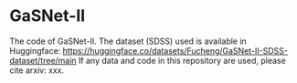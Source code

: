 # GaSNet-II
The code of GaSNet-II. 
The dataset (SDSS) used is available in Huggingface: https://huggingface.co/datasets/Fucheng/GaSNet-II-SDSS-dataset/tree/main
If any data and code in this repository are used, please cite arxiv: xxx.
